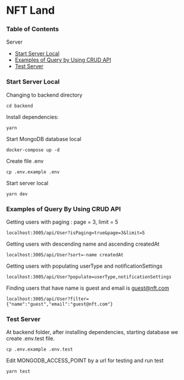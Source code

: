  # NFT Land

### Table of Contents 
 Server
 
- [Start Server Local](./README.md#start-server-local)
- [Examples of Query by Using CRUD API](./README.md#examples-of-query-by-using-crud-api)
- [Test Server](./README.md#test-server)

### Start Server Local

Changing to backend directory
```
cd backend
```
Install dependencies:
```
yarn
```
Start MongoDB database local
```
docker-compose up -d
```
Create file .env
```
cp .env.example .env
```
Start server local
```
yarn dev
```

### Examples of Query By Using CRUD API

Getting users with paging : page = 3, limit = 5
```
localhost:3005/api/User?isPaging=true&page=3&limit=5
```
Getting users with descending name and ascending createdAt
```
localhost:3005/api/User?sort=-name createdAt
```
Getting users with populating userType and notificationSettings
```
localhost:3005/api/User?populate=userType,notificationSettings
```
Finding users that have name is guest and email is guest@nft.com
```
localhost:3005/api/User?filter={"name":"guest","email":"guest@nft.com"}
```

 ###  Test Server
 
At backend folder, after installing dependencies, starting database 
we create .env.test file. 
```
cp .env.example .env.test
```
Edit MONGODB_ACCESS_POINT by a url for testing and run test
```
yarn test
```
